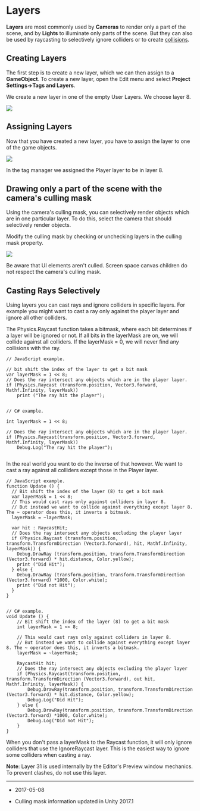 Layers
======


__Layers__ are most commonly used by __Cameras__ to render only a part of the scene, and by __Lights__ to illuminate only parts of the scene. But they can also be used by raycasting to selectively ignore colliders or to create [collisions](LayerBasedCollision).


Creating Layers
---------------


The first step is to create a new layer, which we can then assign to a __GameObject__. To create a new layer, open the Edit menu and select __Project Settings-&gt;Tags and Layers__.

We create a new layer in one of the empty User Layers. We choose layer 8.


![](../uploads/Main/Layer-CreateNewLayer.png) 


Assigning Layers
----------------


Now that you have created a new layer, you have to assign the layer to one of the game objects.


![](../uploads/Main/Layer-ChooseLayer.png) 

In the tag manager we assigned the Player layer to be in layer 8.


Drawing only a part of the scene with the camera's culling mask
---------------------------------------------------------------


Using the camera's culling mask, you can selectively render objects which are in one particular layer.
To do this, select the camera that should selectively render objects.

Modify the culling mask by checking or unchecking layers in the culling mask property.


![](../uploads/Main/Layer-CullingMask.png) 

Be aware that UI elements aren't culled. Screen space canvas children do not respect the camera's culling mask.


Casting Rays Selectively
------------------------


Using layers you can cast rays and ignore colliders in specific layers.
For example you might want to cast a ray only against the player layer and ignore all other colliders.

The Physics.Raycast function takes a bitmask, where each bit determines if a layer will be ignored or not.
If all bits in the layerMask are on, we will collide against all colliders.
If the layerMask = 0, we will never find any collisions with the ray.




````
// JavaScript example.

// bit shift the index of the layer to get a bit mask
var layerMask = 1 << 8;
// Does the ray intersect any objects which are in the player layer.
if (Physics.Raycast (transform.position, Vector3.forward, Mathf.Infinity, layerMask))
    print ("The ray hit the player");


// C# example.

int layerMask = 1 << 8;
		
// Does the ray intersect any objects which are in the player layer.
if (Physics.Raycast(transform.position, Vector3.forward, Mathf.Infinity, layerMask))
    Debug.Log("The ray hit the player");


````


In the real world you want to do the inverse of that however. We want to cast a ray against all colliders except those in the Player layer.



````
// JavaScript example.
function Update () {
  // Bit shift the index of the layer (8) to get a bit mask
  var layerMask = 1 << 8;
  // This would cast rays only against colliders in layer 8.
  // But instead we want to collide against everything except layer 8. The ~ operator does this, it inverts a bitmask.
  layerMask = ~layerMask;

  var hit : RaycastHit;
  // Does the ray intersect any objects excluding the player layer
  if (Physics.Raycast (transform.position, transform.TransformDirection (Vector3.forward), hit, Mathf.Infinity, layerMask)) {
    Debug.DrawRay (transform.position, transform.TransformDirection (Vector3.forward) * hit.distance, Color.yellow);
    print ("Did Hit");
  } else {
    Debug.DrawRay (transform.position, transform.TransformDirection (Vector3.forward) *1000, Color.white);
    print ("Did not Hit");
  }
}


// C# example.
void Update () {
    // Bit shift the index of the layer (8) to get a bit mask
    int layerMask = 1 << 8;
		
    // This would cast rays only against colliders in layer 8.
    // But instead we want to collide against everything except layer 8. The ~ operator does this, it inverts a bitmask.
    layerMask = ~layerMask;
	
    RaycastHit hit;
    // Does the ray intersect any objects excluding the player layer
    if (Physics.Raycast(transform.position, transform.TransformDirection (Vector3.forward), out hit, Mathf.Infinity, layerMask)) {
        Debug.DrawRay(transform.position, transform.TransformDirection (Vector3.forward) * hit.distance, Color.yellow);
        Debug.Log("Did Hit");
    } else {
        Debug.DrawRay(transform.position, transform.TransformDirection (Vector3.forward) *1000, Color.white);
        Debug.Log("Did not Hit");
    }
}

````

When you don't pass a layerMask to the Raycast function, it will only ignore colliders that use the IgnoreRaycast layer.
This is the easiest way to ignore some colliders when casting a ray.

__Note__: Layer 31 is used internally by the Editor's Preview window mechanics. To prevent clashes, do not use this layer.

---

* <span class="page-edit">2017-05-08  <!-- include IncludeTextAmendPageSomeEdit --></span>

* <span class="page-history">Culling mask information updated in Unity 2017.1</span> 
